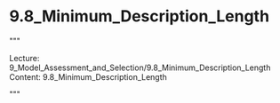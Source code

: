 # 9.8_Minimum_Description_Length

"""

Lecture: 9_Model_Assessment_and_Selection/9.8_Minimum_Description_Length
Content: 9.8_Minimum_Description_Length

"""

